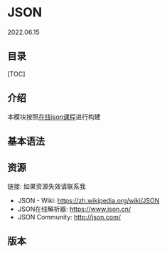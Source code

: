 # JSON
2022.06.15

## 目录
[TOC]

## 介绍
本模块按照[在线json课程](https://www.bilibili.com/video/BV1YC4y1h7ko)进行构建

## 基本语法



## 资源
链接:
如果资源失效请联系我

* JSON - Wiki: https://zh.wikipedia.org/wiki/JSON
* JSON在线解析器: https://www.json.cn/
* JSON Community: http://json.com/

## 版本
